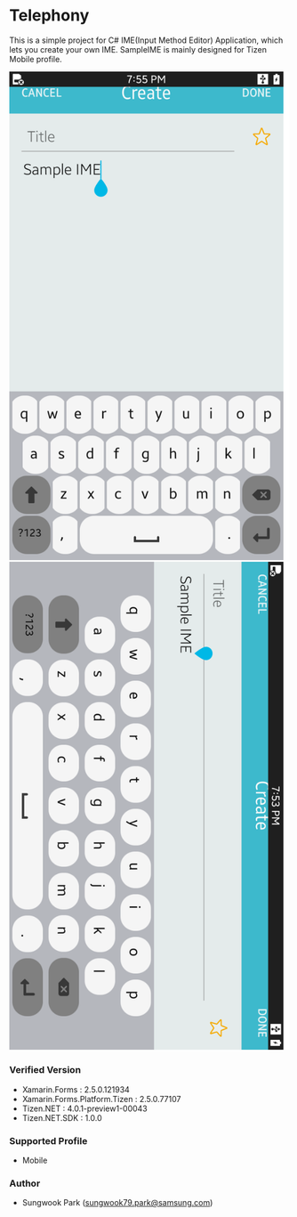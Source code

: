 # Telephony
This is a simple project for C# IME(Input Method Editor) Application, which lets you create your own IME.
SampleIME is mainly designed for Tizen Mobile profile.

![PortraitPage](./Screenshots/portrait_ime.png)
![LandscapePage](./Screenshots/landscape_ime.png)


### Verified Version
* Xamarin.Forms : 2.5.0.121934
* Xamarin.Forms.Platform.Tizen : 2.5.0.77107
* Tizen.NET : 4.0.1-preview1-00043
* Tizen.NET.SDK : 1.0.0


### Supported Profile
* Mobile

### Author
* Sungwook Park (sungwook79.park@samsung.com)
